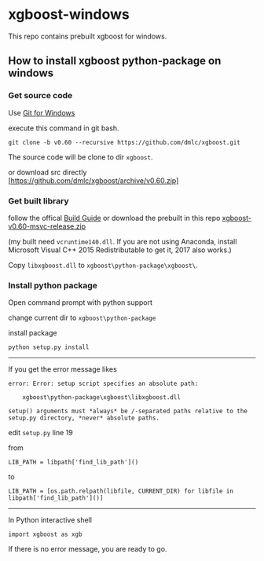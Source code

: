 # xgboost-windows
This repo contains prebuilt xgboost for windows.

## How to install xgboost python-package on windows

### Get source code

Use [Git for Windows](https://git-for-windows.github.io/)

execute this command in git bash.

    git clone -b v0.60 --recursive https://github.com/dmlc/xgboost.git

The source code will be clone to dir `xgboost`.

or download src directly [https://github.com/dmlc/xgboost/archive/v0.60.zip]

### Get built library

follow the offical [Build Guide](http://xgboost.readthedocs.io/en/latest/build.html#building-on-windows) or download the prebuilt in this repo [xgboost-v0.60-msvc-release.zip](v0.60/xgboost-v0.60-msvc-release.zip)

(my built need `vcruntime140.dll`. If you are not using Anaconda, install Microsoft Visual C++ 2015 Redistributable to get it, 2017 also works.)

Copy `libxgboost.dll` to `xgboost\python-package\xgboost\`.

### Install python package

Open command prompt with python support

change current dir to `xgboost\python-package`

install package

    python setup.py install

***

If you get the error message likes

    error: Error: setup script specifies an absolute path:

        xgboost\python-package\xgboost\libxgboost.dll

    setup() arguments must *always* be /-separated paths relative to the
    setup.py directory, *never* absolute paths.

edit `setup.py` line 19

from

    LIB_PATH = libpath['find_lib_path']()
    
to
    
    LIB_PATH = [os.path.relpath(libfile, CURRENT_DIR) for libfile in libpath['find_lib_path']()]

***

In Python interactive shell

    import xgboost as xgb
    
If there is no error message, you are ready to go.
    

